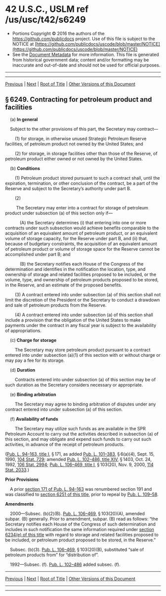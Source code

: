 ---
---

# 42 U.S.C., USLM ref /us/usc/t42/s6249

* Portions Copyright © 2016 the authors of the https://github.com/publicdocs project.
  Use of this file is subject to the NOTICE at [https://github.com/publicdocs/uscode/blob/master/NOTICE](https://github.com/publicdocs/uscode/blob/master/NOTICE)
* See the [Document Metadata](././../../../../../..//README.md) for more information.
  This file is generated from historical government data; content and/or formatting may be inaccurate and out-of-date and should not be used for official purposes.

----------
----------

[Previous](./../../../../../..//us/usc/t42/ch77/schI/ptC/m__us_usc_t42_ch77_schI_ptC.md) | [Next](./../../../../../..//us/usc/t42/ch77/schI/ptC/m__us_usc_t42_s6249a.md) | [Root of Title](./../../../../../../) | [Other Versions of this Document](https://publicdocs.github.io/go/links?ns=uslm&ref=%2Fus%2Fusc%2Ft42%2Fs6249)

## § 6249. Contracting for petroleum product and facilities

    (a) __In general__ 

    Subject to the other provisions of this part, the Secretary may contract—

        (1) for storage, in otherwise unused Strategic Petroleum Reserve facilities, of petroleum product not owned by the United States; and

        (2) for storage, in storage facilities other than those of the Reserve, of petroleum product either owned or not owned by the United States.

    (b) __Conditions__ 

        (1) Petroleum product stored pursuant to such a contract shall, until the expiration, termination, or other conclusion of the contract, be a part of the Reserve and subject to the Secretary’s authority under part B.

        (2)

         The Secretary may enter into a contract for storage of petroleum product under subsection (a) of this section only if—

            (A) the Secretary determines (i) that entering into one or more contracts under such subsection would achieve benefits comparable to the acquisition of an equivalent amount of petroleum product, or an equivalent volume of storage capacity, for the Reserve under part B, and (ii) that, because of budgetary constraints, the acquisition of an equivalent amount of petroleum product or volume of storage space for the Reserve cannot be accomplished under part B; and

            (B) the Secretary notifies each House of the Congress of the determination and identifies in the notification the location, type, and ownership of storage and related facilities proposed to be included, or the volume, type, and ownership of petroleum products proposed to be stored, in the Reserve, and an estimate of the proposed benefits.

        (3) A contract entered into under subsection (a) of this section shall not limit the discretion of the President or the Secretary to conduct a drawdown and sale of petroleum products from the Reserve.

        (4) A contract entered into under subsection (a) of this section shall include a provision that the obligation of the United States to make payments under the contract in any fiscal year is subject to the availability of appropriations.

    (c) __Charge for storage__ 

        The Secretary may store petroleum product pursuant to a contract entered into under subsection (a)(1) of this section with or without charge or may pay a fee for its storage.

    (d) __Duration__ 

        Contracts entered into under subsection (a) of this section may be of such duration as the Secretary considers necessary or appropriate.

    (e) __Binding arbitration__ 

        The Secretary may agree to binding arbitration of disputes under any contract entered into under subsection (a) of this section.

    (f) __Availability of funds__ 

        The Secretary may utilize such funds as are available in the SPR Petroleum Account to carry out the activities described in subsection (a) of this section, and may obligate and expend such funds to carry out such activities, in advance of the receipt of petroleum products.

([Pub. L. 94–163, title I][/us/pl/94/163/tI], § 171, as added [Pub. L. 101–383][/us/pl/101/383], § 6(a)(4), Sept. 15, 1990, [104 Stat. 729][/us/stat/104/729]; amended [Pub. L. 102–486, title XIV][/us/pl/102/486/tXIV], § 1403, Oct. 24, 1992, [106 Stat. 2994][/us/stat/106/2994]; [Pub. L. 106–469, title I][/us/pl/106/469/tI], § 103(20), Nov. 9, 2000, [114 Stat. 2033][/us/stat/114/2033].)

 __Prior Provisions__ 

    A prior [section 171 of Pub. L. 94–163][/us/pl/94/163/s171] was renumbered section 191 and was classified to [section 6251 of this title][/us/usc/t42/s6251], prior to repeal by [Pub. L. 109–58][/us/pl/109/58].

 __Amendments__ 

    2000—Subsec. (b)(2)(B). [Pub. L. 106–469][/us/pl/106/469], § 103(20)(A), amended subpar. (B) generally. Prior to amendment, subpar. (B) read as follows: “the Secretary notifies each House of the Congress of such determination and includes in such notification the same information required under [section 6234(e) of this title][/us/usc/t42/s6234/e] with regard to storage and related facilities proposed to be included, or petroleum product proposed to be stored, in the Reserve.”

    Subsec. (b)(3). [Pub. L. 106–469][/us/pl/106/469], § 103(20)(B), substituted “sale of petroleum products from” for “distribution of”.

    1992—Subsec. (f). [Pub. L. 102–486][/us/pl/102/486] added subsec. (f).

----------

[Previous](./../../../../../..//us/usc/t42/ch77/schI/ptC/m__us_usc_t42_ch77_schI_ptC.md) | [Next](./../../../../../..//us/usc/t42/ch77/schI/ptC/m__us_usc_t42_s6249a.md) | [Root of Title](./../../../../../../) | [Other Versions of this Document](https://publicdocs.github.io/go/links?ns=uslm&ref=%2Fus%2Fusc%2Ft42%2Fs6249)

----------
----------

[/us/pl/94/163/tI]: https://publicdocs.github.io/go/links?ns=uslm&ref=%2Fus%2Fpl%2F94%2F163%2FtI
[/us/pl/101/383]: https://publicdocs.github.io/go/links?ns=uslm&ref=%2Fus%2Fpl%2F101%2F383
[/us/stat/104/729]: https://publicdocs.github.io/go/links?ns=uslm&ref=%2Fus%2Fstat%2F104%2F729
[/us/pl/102/486/tXIV]: https://publicdocs.github.io/go/links?ns=uslm&ref=%2Fus%2Fpl%2F102%2F486%2FtXIV
[/us/stat/106/2994]: https://publicdocs.github.io/go/links?ns=uslm&ref=%2Fus%2Fstat%2F106%2F2994
[/us/pl/106/469/tI]: https://publicdocs.github.io/go/links?ns=uslm&ref=%2Fus%2Fpl%2F106%2F469%2FtI
[/us/stat/114/2033]: https://publicdocs.github.io/go/links?ns=uslm&ref=%2Fus%2Fstat%2F114%2F2033
[/us/pl/94/163/s171]: https://publicdocs.github.io/go/links?ns=uslm&ref=%2Fus%2Fpl%2F94%2F163%2Fs171
[/us/usc/t42/s6251]: https://publicdocs.github.io/go/links?ns=uslm&ref=%2Fus%2Fusc%2Ft42%2Fs6251
[/us/pl/109/58]: https://publicdocs.github.io/go/links?ns=uslm&ref=%2Fus%2Fpl%2F109%2F58
[/us/pl/106/469]: https://publicdocs.github.io/go/links?ns=uslm&ref=%2Fus%2Fpl%2F106%2F469
[/us/usc/t42/s6234/e]: https://publicdocs.github.io/go/links?ns=uslm&ref=%2Fus%2Fusc%2Ft42%2Fs6234%2Fe
[/us/pl/106/469]: https://publicdocs.github.io/go/links?ns=uslm&ref=%2Fus%2Fpl%2F106%2F469
[/us/pl/102/486]: https://publicdocs.github.io/go/links?ns=uslm&ref=%2Fus%2Fpl%2F102%2F486


